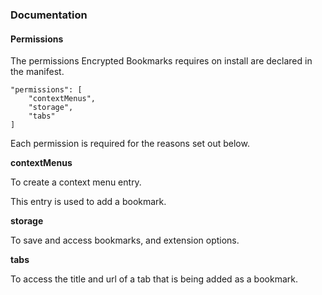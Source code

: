 ### Documentation

#### Permissions

The permissions Encrypted Bookmarks requires on install are declared in the manifest.

    "permissions": [
		"contextMenus",
		"storage",
		"tabs"
    ]

Each permission is required for the reasons set out below.

**contextMenus** 

To create a context menu entry. 

This entry is used to add a bookmark.

**storage**

To save and access bookmarks, and extension options.

**tabs**

To access the title and url of a tab that is being added as a bookmark.
